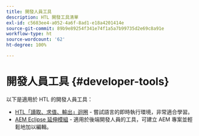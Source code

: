 ```yaml
---
title: 開發人員工具
description: HTL 開發工具清單
exl-id: c5683ee4-a052-4a6f-8ad1-e18a4201414e
source-git-commit: 89b9e89254f341e74f1a5a7b99735d2e69c8a91e
workflow-type: ht
source-wordcount: '62'
ht-degree: 100%

---
```


# 開發人員工具 {#developer-tools}

以下是適用於 HTL 的開發人員工具：

* [HTL「讀取、求值、輸出」迴圈](https://github.com/Adobe-Marketing-Cloud/aem-htl-repl) - 嘗試語言的即時執行環境，非常適合學習。
* [AEM Eclipse 延伸模組](https://experienceleague.adobe.com/docs/experience-manager-cloud-service/implementing/developer-tools/eclipse.html?lang=zh-Hant) - 適用於後端開發人員的工具，可建立 AEM 專案並輕鬆地加以編輯。
